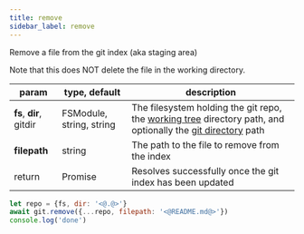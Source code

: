 ```yaml
---
title: remove
sidebar_label: remove
---
```


Remove a file from the git index (aka staging area)

Note that this does NOT delete the file in the working directory.

| param                   | type, default            | description                                                                                                                                                         |
| ----------------------- | ------------------------ | ------------------------------------------------------------------------------------------------------------------------------------------------------------------- |
| **fs**, **dir**, gitdir | FSModule, string, string | The filesystem holding the git repo, the [working tree](index.html#dir-vs-gitdir) directory path, and optionally the [git directory](index.html#dir-vs-gitdir) path |
| **filepath**            | string                   | The path to the file to remove from the index                                                                                                                       |
| return                  | Promise<void>            | Resolves successfully once the git index has been updated                                                                                                           |

```js
let repo = {fs, dir: '<@.@>'}
await git.remove({...repo, filepath: '<@README.md@>'})
console.log('done')
```
